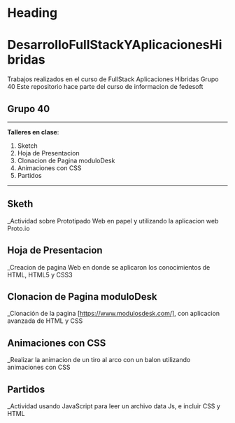 Heading
=========

# DesarrolloFullStackYAplicacionesHibridas
Trabajos realizados en el curso de FullStack Aplicaciones Hibridas Grupo 40
Este repositorio hace parte del curso de informacion de fedesoft

## Grupo 40
------
**Talleres en clase**:

1. Sketch
2. Hoja de Presentacion
3. Clonacion de Pagina moduloDesk
4. Animaciones con CSS
5. Partidos
----

## Sketh
_Actividad sobre Prototipado Web en papel y utilizando la aplicacion web Proto.io

## Hoja de Presentacion
_Creacion de pagina Web en donde se aplicaron los conocimientos de HTML, HTML5 y CSS3

## Clonacion de Pagina moduloDesk
_Clonación de la pagina [https://www.modulosdesk.com/], con aplicacion avanzada de HTML y CSS

## Animaciones con CSS
_Realizar la animacion de un tiro al arco con un balon utilizando animaciones con CSS

## Partidos
_Actividad usando JavaScript para leer un archivo data Js, e incluir CSS y HTML




